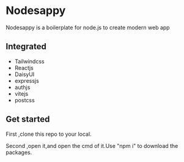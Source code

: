 # Nodesappy
Nodesappy is a boilerplate for node.js to create modern web app

## Integrated

- Tailwindcss
- Reactjs
- DaisyUI
- expressjs
- authjs
- vitejs
- postcss
## Get started
First ,clone this repo to your local.

Second ,open it,and open the cmd of it.Use "npm i" to download the packages.


